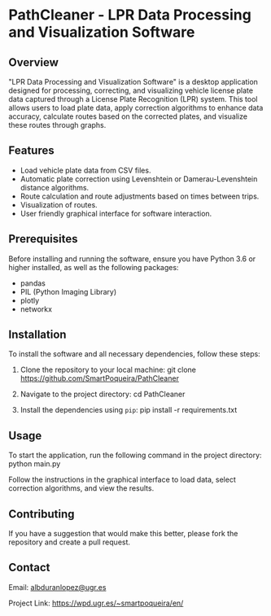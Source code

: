 # PathCleaner - LPR Data Processing and Visualization Software

## Overview
"LPR Data Processing and Visualization Software" is a desktop application designed for processing, correcting, and visualizing vehicle license plate data captured through a License Plate Recognition (LPR) system. This tool allows users to load plate data, apply correction algorithms to enhance data accuracy, calculate routes based on the corrected plates, and visualize these routes through graphs.

## Features
- Load vehicle plate data from CSV files.
- Automatic plate correction using Levenshtein or Damerau-Levenshtein distance algorithms.
- Route calculation and route adjustments based on times between trips.
- Visualization of routes.
- User friendly graphical interface for software interaction.

## Prerequisites
Before installing and running the software, ensure you have Python 3.6 or higher installed, as well as the following packages:
- pandas
- PIL (Python Imaging Library)
- plotly
- networkx

## Installation
To install the software and all necessary dependencies, follow these steps:

1. Clone the repository to your local machine:
git clone https://github.com/SmartPoqueira/PathCleaner

2. Navigate to the project directory:
cd PathCleaner

3. Install the dependencies using `pip`:
pip install -r requirements.txt


## Usage
To start the application, run the following command in the project directory:
python main.py

Follow the instructions in the graphical interface to load data, select correction algorithms, and view the results.

## Contributing
If you have a suggestion that would make this better, please fork the repository and create a pull request.

## Contact
Email: albduranlopez@ugr.es

Project Link: https://wpd.ugr.es/~smartpoqueira/en/

